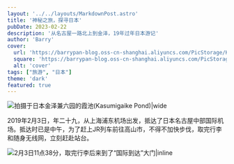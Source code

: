 ```yaml
---
layout: '../../layouts/MarkdownPost.astro'
title: '神秘之旅，探寻日本'
pubDate: 2023-02-22
description: '从名古屋一路北上到金泽，19年过年日本游记'
author: 'Barry'
cover:
  url: 'https://barrypan-blog.oss-cn-shanghai.aliyuncs.com/PicStorage/Kenrokuen.png'
  square: 'https://barrypan-blog.oss-cn-shanghai.aliyuncs.com/PicStorage/Kenrokuen.png'
  alt: 'cover'
tags: ["旅游", "日本"]
theme: 'dark'
featured: true
---
```


![拍摄于日本金泽兼六园的霞池(Kasumigaike Pond)|wide](https://barrypan-blog.oss-cn-shanghai.aliyuncs.com/PicStorage/Kenrokuen.png)



2019年2月3日，年二十九，从上海浦东机场出发，抵达了日本名古屋中部国际机场。抵达时已是中午，为了赶上JR列车前往高山市，不得不加快步伐，取完行李和随身无线网，立刻赶赴站台。



![2月3日11点38分，取完行李后来到了“国际到达”大门|inline](https://barrypan-blog.oss-cn-shanghai.aliyuncs.com/PicStorage/arrive-airport.png)
